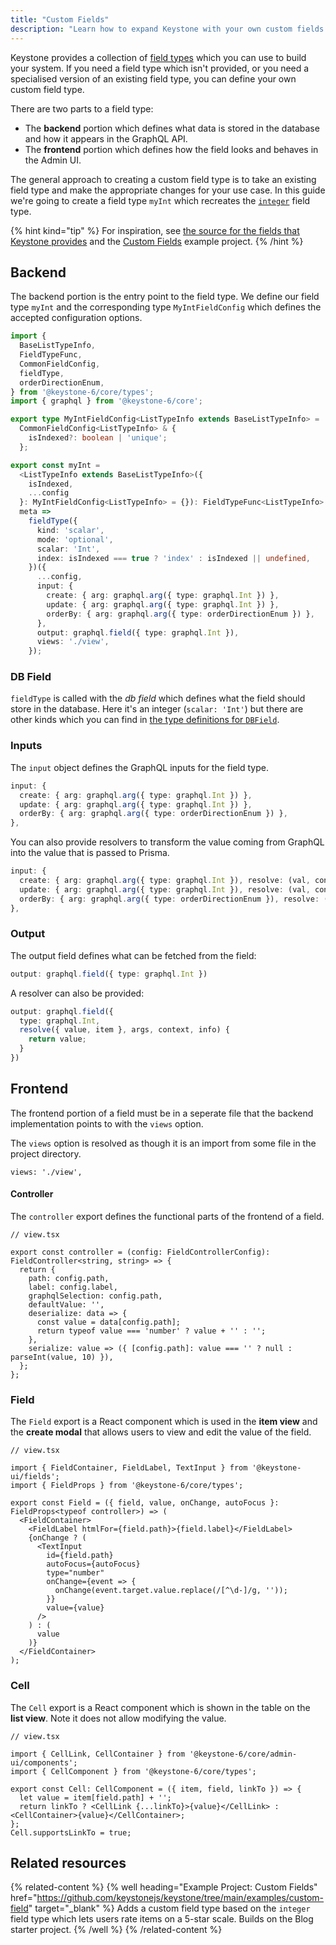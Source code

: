 ```yaml
---
title: "Custom Fields"
description: "Learn how to expand Keystone with your own custom fields. Guidance on backend setup, and frontend implementation in Keystone‘s Admin UI."
---
```


Keystone provides a collection of [field types](../fields/overview) which you can use to build your system.
If you need a field type which isn't provided, or you need a specialised version of an existing field type, you can define your own custom field type.

There are two parts to a field type:

- The **backend** portion which defines what data is stored in the database and how it appears in the GraphQL API.
- The **frontend** portion which defines how the field looks and behaves in the Admin UI.

The general approach to creating a custom field type is to take an existing field type and make the appropriate changes for your use case.
In this guide we're going to create a field type `myInt` which recreates the [`integer`](https://github.com/keystonejs/keystone/tree/main/packages/core/src/fields/types/integer) field type.

{% hint kind="tip" %}
For inspiration, see [the source for the fields that Keystone provides](https://github.com/keystonejs/keystone/tree/main/packages/core/src/fields/types) and the [Custom Fields](https://github.com/keystonejs/keystone/tree/main/examples/custom-field) example project.
{% /hint %}

## Backend

The backend portion is the entry point to the field type.
We define our field type `myInt` and the corresponding type `MyIntFieldConfig` which defines the accepted configuration options.

```ts
import {
  BaseListTypeInfo,
  FieldTypeFunc,
  CommonFieldConfig,
  fieldType,
  orderDirectionEnum,
} from '@keystone-6/core/types';
import { graphql } from '@keystone-6/core';

export type MyIntFieldConfig<ListTypeInfo extends BaseListTypeInfo> =
  CommonFieldConfig<ListTypeInfo> & {
    isIndexed?: boolean | 'unique';
  };

export const myInt =
  <ListTypeInfo extends BaseListTypeInfo>({
    isIndexed,
    ...config
  }: MyIntFieldConfig<ListTypeInfo> = {}): FieldTypeFunc<ListTypeInfo> =>
  meta =>
    fieldType({
      kind: 'scalar',
      mode: 'optional',
      scalar: 'Int',
      index: isIndexed === true ? 'index' : isIndexed || undefined,
    })({
      ...config,
      input: {
        create: { arg: graphql.arg({ type: graphql.Int }) },
        update: { arg: graphql.arg({ type: graphql.Int }) },
        orderBy: { arg: graphql.arg({ type: orderDirectionEnum }) },
      },
      output: graphql.field({ type: graphql.Int }),
      views: './view',
    });
```

### DB Field

`fieldType` is called with the _db field_ which defines what the field should store in the database.
Here it's an integer (`scalar: 'Int'`) but there are other kinds which you can find in [the type definitions for `DBField`](https://github.com/keystonejs/keystone/blob/5f4ecfc4281f979456326bc1a982e9bf90327ad6/packages-next/types/src/next-fields.ts#L105-L155).

### Inputs

The `input` object defines the GraphQL inputs for the field type.

```ts
input: {
  create: { arg: graphql.arg({ type: graphql.Int }) },
  update: { arg: graphql.arg({ type: graphql.Int }) },
  orderBy: { arg: graphql.arg({ type: orderDirectionEnum }) },
},
```

You can also provide resolvers to transform the value coming from GraphQL into the value that is passed to Prisma.

```ts
input: {
  create: { arg: graphql.arg({ type: graphql.Int }), resolve: (val, context) => val },
  update: { arg: graphql.arg({ type: graphql.Int }), resolve: (val, context) => val },
  orderBy: { arg: graphql.arg({ type: orderDirectionEnum }), resolve: (val, context) => val },
},
```

### Output

The output field defines what can be fetched from the field:

```ts
output: graphql.field({ type: graphql.Int })
```

A resolver can also be provided:

```ts
output: graphql.field({
  type: graphql.Int,
  resolve({ value, item }, args, context, info) {
    return value;
  }
})
```

## Frontend

The frontend portion of a field must be in a seperate file that the backend implementation points to with the `views` option.

The `views` option is resolved as though it is an import from some file in the project directory.

```
views: './view',
```

#### Controller

The `controller` export defines the functional parts of the frontend of a field.

```tsx
// view.tsx

export const controller = (config: FieldControllerConfig): FieldController<string, string> => {
  return {
    path: config.path,
    label: config.label,
    graphqlSelection: config.path,
    defaultValue: '',
    deserialize: data => {
      const value = data[config.path];
      return typeof value === 'number' ? value + '' : '';
    },
    serialize: value => ({ [config.path]: value === '' ? null : parseInt(value, 10) }),
  };
};
```

### Field

The `Field` export is a React component which is used in the **item view** and the **create modal** that allows users to view and edit the value of the field.

```tsx
// view.tsx

import { FieldContainer, FieldLabel, TextInput } from '@keystone-ui/fields';
import { FieldProps } from '@keystone-6/core/types';

export const Field = ({ field, value, onChange, autoFocus }: FieldProps<typeof controller>) => (
  <FieldContainer>
    <FieldLabel htmlFor={field.path}>{field.label}</FieldLabel>
    {onChange ? (
      <TextInput
        id={field.path}
        autoFocus={autoFocus}
        type="number"
        onChange={event => {
          onChange(event.target.value.replace(/[^\d-]/g, ''));
        }}
        value={value}
      />
    ) : (
      value
    )}
  </FieldContainer>
);
```

### Cell

The `Cell` export is a React component which is shown in the table on the **list view**.
Note it does not allow modifying the value.

```tsx
// view.tsx

import { CellLink, CellContainer } from '@keystone-6/core/admin-ui/components';
import { CellComponent } from '@keystone-6/core/types';

export const Cell: CellComponent = ({ item, field, linkTo }) => {
  let value = item[field.path] + '';
  return linkTo ? <CellLink {...linkTo}>{value}</CellLink> : <CellContainer>{value}</CellContainer>;
};
Cell.supportsLinkTo = true;
```

## Related resources

{% related-content %}
{% well
heading="Example Project: Custom Fields"
href="https://github.com/keystonejs/keystone/tree/main/examples/custom-field"
target="_blank" %}
Adds a custom field type based on the `integer` field type which lets users rate items on a 5-star scale. Builds on the Blog starter project.
{% /well %}
{% /related-content %}
